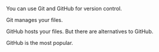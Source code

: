 You can use Git and GitHub for version control.

Git manages your files.

GitHub hosts your files. But there are alternatives to GitHub.

GitHub is the most popular.
